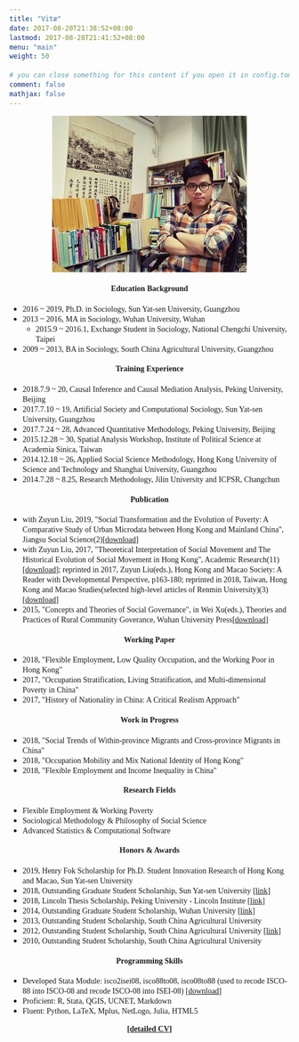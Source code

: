 ```yaml
---
title: "Vitæ"
date: 2017-08-20T21:38:52+08:00
lastmod: 2017-08-28T21:41:52+08:00
menu: "main"
weight: 50

# you can close something for this content if you open it in config.toml.
comment: false
mathjax: false
---
```

<div align=center><img src="https://raw.githubusercontent.com/GingLam/website/master/static/media/personal.jpg"></div>

<div align=center><strong><font face="Times New Roman"><h4>Education Background</h4></font></strong></div>

-	<font face="Times New Roman">2016 ~ 2019, Ph.D. in Sociology, Sun Yat-sen University, Guangzhou</font>
-	<font face="Times New Roman">2013 ~ 2016, MA in Sociology, Wuhan University, Wuhan</font>
	-	<font face="Times New Roman">2015.9 ~ 2016.1, Exchange Student in Sociology, National Chengchi University, Taipei</font>
-	<font face="Times New Roman">2009 ~ 2013, BA in Sociology, South China Agricultural University, Guangzhou</font>

<div align=center><strong><font face="Times New Roman"><h4>Training Experience</h4></font></strong></div>

-	<font face="Times New Roman">2018.7.9 ~ 20, Causal Inference and Causal Mediation Analysis, Peking University, Beijing</font>
-	<font face="Times New Roman">2017.7.10 ~ 19, Artificial Society and Computational Sociology, Sun Yat-sen University, Guangzhou</font>
-	<font face="Times New Roman">2017.7.24 ~ 28, Advanced Quantitative Methodology, Peking University, Beijing</font>
-	<font face="Times New Roman">2015.12.28 ~ 30, Spatial Analysis Workshop, Institute of Political Science at Academia Sinica, Taiwan</font>
-	<font face="Times New Roman">2014.12.18 ~ 26, Applied Social Science Methodology, Hong Kong University of Science and Technology and Shanghai University, Guangzhou</font>
-	<font face="Times New Roman">2014.7.28 ~ 8.25, Research Methodology, Jilin University and ICPSR, Changchun</font>

<div align=center><strong><font face="Times New Roman"><h4>Publication</h4></font></strong></div>

-	<font face="Times New Roman">with Zuyun Liu, 2019, "Social Transformation and the Evolution of Poverty: A Comparative Study of Urban Microdata between Hong Kong and Mainland China", Jiangsu Social Science(2)[[download](https://raw.githubusercontent.com/GingLam/Storage/master/%E7%A4%BE%E4%BC%9A%E8%BD%AC%E5%9E%8B%E4%B8%8E%E8%B4%AB%E5%9B%B0%E8%9C%95%E5%8F%98%E2%80%94%E2%80%94%E5%9F%BA%E4%BA%8E%E9%A6%99%E6%B8%AF%E4%B8%8E%E5%86%85%E5%9C%B0%E5%9F%8E%E5%B8%82%E5%BE%AE%E8%A7%82%E6%95%B0%E6%8D%AE%E7%9A%84%E6%AF%94%E8%BE%83%E7%A0%94%E7%A9%B6.pdf)]</font>
-	<font face="Times New Roman">with Zuyun Liu, 2017, "Theoretical Interpretation of Social Movement and The Historical Evolution of Social Movement in Hong Kong", Academic Research(11)[[download](https://raw.githubusercontent.com/GingLam/Storage/master/%E7%A4%BE%E4%BC%9A%E8%BF%90%E5%8A%A8%E7%9A%84%E7%90%86%E8%AE%BA%E8%A7%A3%E8%AF%BB%E4%B8%8E%E9%A6%99%E6%B8%AF%E7%A4%BE%E4%BC%9A%E8%BF%90%E5%8A%A8%E7%9A%84%E5%8E%86%E5%8F%B2%E6%BC%94%E5%8F%98.pdf)]; reprinted in 2017, Zuyun Liu(eds.), Hong Kong and Macao Society: A Reader with Developmental Perspective, p163-180; reprinted in 2018, Taiwan, Hong Kong and Macao Studies(selected high-level articles of Renmin University)(3)[[download](https://raw.githubusercontent.com/GingLam/Storage/master/%E4%BA%BA%E5%A4%A7%E5%A4%8D%E5%8D%B0%E5%88%8A%E7%89%A9.pdf)]</font>
-	<font face="Times New Roman">2015, "Concepts and Theories of Social Governance", in Wei Xu(eds.), Theories and Practices of Rural Community Goverance, Wuhan University Press[[download](https://raw.githubusercontent.com/GingLam/Storage/master/%E7%A4%BE%E4%BC%9A%E6%B2%BB%E7%90%86%E7%9A%84%E6%A6%82%E5%BF%B5%E5%8F%8A%E7%90%86%E8%AE%BA%E8%BE%A8%E6%9E%90.pdf)]</font>


<div align=center><strong><font face="Times New Roman"><h4>Working Paper</h4></font></strong></div>

-	<font face="Times New Roman">2018, "Flexible Employment, Low Quality Occupation, and the Working Poor in Hong Kong" </font>
-	<font face="Times New Roman">2017, "Occupation Stratification, Living Stratification, and Multi-dimensional  Poverty in China" </font>
-	<font face="Times New Roman">2017, "History of Nationality in China: A Critical Realism Approach" </font>


<div align=center><strong><font face="Times New Roman"><h4>Work in Progress</h4></font></strong></div>

-	<font face="Times New Roman">2018, "Social Trends of Within-province Migrants and Cross-province Migrants in China" </font>
-	<font face="Times New Roman">2018, "Occupation Mobility and Mix National Identity of Hong Kong" </font>
-	<font face="Times New Roman">2018, "Flexible Employment and Income Inequality in China" </font>


<div align=center><strong><font face="Times New Roman"><h4>Research Fields</h4></font></strong></div>

-	<font face="Times New Roman">Flexible Employment & Working Poverty</font>
-	<font face="Times New Roman">Sociological Methodology & Philosophy of Social Science</font>
-	<font face="Times New Roman">Advanced Statistics & Computational Software</font>

<div align=center><strong><font face="Times New Roman"><h4>Honors & Awards</h4></font></strong></div>

-	<font face="Times New Roman">2019, Henry Fok Scholarship for Ph.D. Student Innovation Research of Hong Kong and Macao, Sun Yat-sen University</font>
-	<font face="Times New Roman">2018, Outstanding Graduate Student Scholarship, Sun Yat-sen University [[link](http://graduate.sysu.edu.cn/docs/2018-11/20181129112914900395.xls)]</font>
-	<font face="Times New Roman">2018, Lincoln Thesis Scholarship, Peking University - Lincoln Institute [[link](https://mp.weixin.qq.com/s/QS2p_dlXA9Z_fHbAuetx-Q)]</font>
-	<font face="Times New Roman">2014, Outstanding Graduate Student Scholarship, Wuhan University [[link](http://info.whu.edu.cn/info/1639/35293.htm)]</font>
-	<font face="Times New Roman">2013, Outstanding Student Scholarship, South China Agricultural University</font>
-	<font face="Times New Roman">2012, Outstanding Student Scholarship, South China Agricultural University [[link](http://www.scau.edu.cn/_upload/article/files/22/e9/2f4986644a359e3b1d320e63ab7c/e0174fb4-e75d-4749-9d60-83739871b0d6.doc)]</font>
-	<font face="Times New Roman">2010, Outstanding Student Scholarship, South China Agricultural University</font>

<div align=center><strong><font face="Times New Roman"><h4>Programming Skills</h4></font></strong></div>


-	<font face="Times New Roman">Developed Stata Module: isco2isei08, isco88to08, isco08to88 (used to recode ISCO-88 into ISCO-08 and recode ISCO-08 into ISEI-08) [[download](https://git.io/fxbLk)]</font>
-	<font face="Times New Roman">Proficient: R, Stata, QGIS, UCNET, Markdown</font>
-	<font face="Times New Roman">Fluent: Python, LaTeX, Mplus, NetLogo, Julia, HTML5</font>

<div align=center><strong><font face="Times New Roman"><a href="https://git.io/fjWbu">[detailed CV]</a></font></strong></div>
